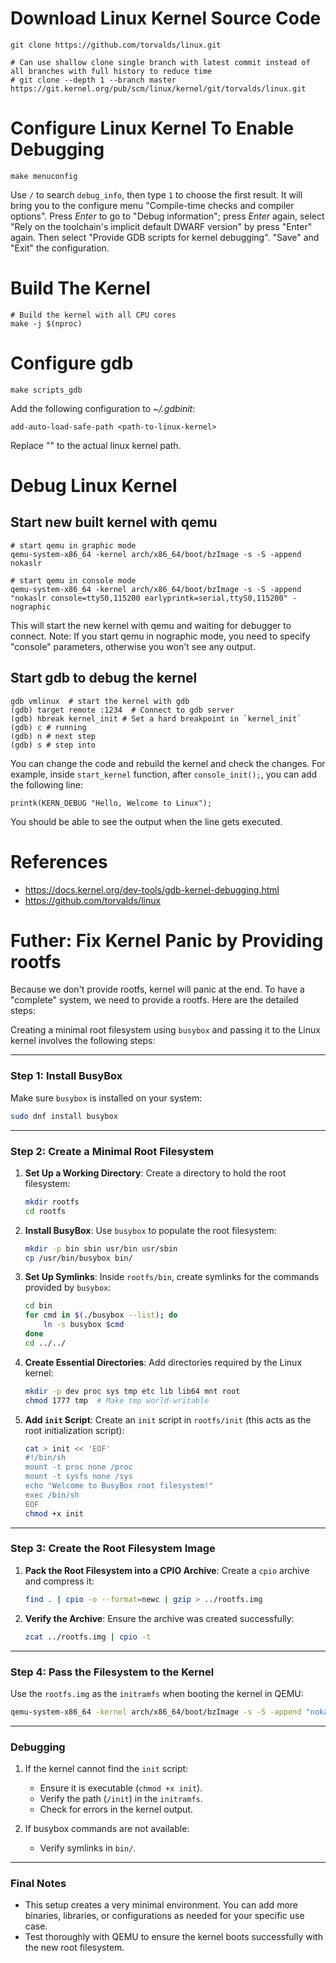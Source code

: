 # Download Linux Kernel Source Code
```
git clone https://github.com/torvalds/linux.git

# Can use shallow clone single branch with latest commit instead of all branches with full history to reduce time
# git clone --depth 1 --branch master https://git.kernel.org/pub/scm/linux/kernel/git/torvalds/linux.git
```

# Configure Linux Kernel To Enable Debugging
```
make menuconfig
```
Use `/` to search `debug_info`, then type `1` to choose the first result. It will bring you to the configure menu "Compile-time checks and compiler options".
Press *Enter* to go to "Debug information"; press *Enter* again, select "Rely on the toolchain's implicit default DWARF version" by press "Enter" again.
Then select "Provide GDB scripts for kernel debugging". "Save" and "Exit" the configuration.

# Build The Kernel
```
# Build the kernel with all CPU cores
make -j $(nproc)
```
# Configure gdb
```
make scripts_gdb
```
Add the following configuration to *~/.gdbinit*:
```
add-auto-load-safe-path <path-to-linux-kernel>
```
Replace "<path-to-linux-kernel>" to the actual linux kernel path.

# Debug Linux Kernel
## Start new built kernel with qemu
```
# start qemu in graphic mode
qemu-system-x86_64 -kernel arch/x86_64/boot/bzImage -s -S -append nokaslr

# start qemu in console mode
qemu-system-x86_64 -kernel arch/x86_64/boot/bzImage -s -S -append "nokaslr console=ttyS0,115200 earlyprintk=serial,ttyS0,115200" -nographic
```
This will start the new kernel with qemu and waiting for debugger to connect.
Note: If you start qemu in nographic mode, you need to specify "console" parameters, otherwise you won't see any output.

## Start gdb to debug the kernel
```
gdb vmlinux  # start the kernel with gdb
(gdb) target remote :1234  # Connect to gdb server
(gdb) hbreak kernel_init # Set a hard breakpoint in `kernel_init`
(gdb) c # running
(gdb) n # next step
(gdb) s # step into
```
You can change the code and rebuild the kernel and check the changes. 
For example, inside `start_kernel` function, after `console_init();`, you can add the following line:
```
printk(KERN_DEBUG "Hello, Welcome to Linux");
```
You should be able to see the output when the line gets executed.

# References
* https://docs.kernel.org/dev-tools/gdb-kernel-debugging.html
* https://github.com/torvalds/linux

# Futher: Fix Kernel Panic by Providing rootfs
Because we don't provide rootfs, kernel will panic at the end. To have a "complete" system, we need to provide a rootfs. Here are the detailed steps:

Creating a minimal root filesystem using `busybox` and passing it to the Linux kernel involves the following steps:

---

### Step 1: **Install BusyBox**
Make sure `busybox` is installed on your system:
```bash
sudo dnf install busybox
```

---

### Step 2: **Create a Minimal Root Filesystem**
1. **Set Up a Working Directory**:
   Create a directory to hold the root filesystem:
   ```bash
   mkdir rootfs
   cd rootfs
   ```

2. **Install BusyBox**:
   Use `busybox` to populate the root filesystem:
   ```bash
   mkdir -p bin sbin usr/bin usr/sbin
   cp /usr/bin/busybox bin/
   ```

3. **Set Up Symlinks**:
   Inside `rootfs/bin`, create symlinks for the commands provided by `busybox`:
   ```bash
   cd bin
   for cmd in $(./busybox --list); do
       ln -s busybox $cmd
   done
   cd ../../
   ```

4. **Create Essential Directories**:
   Add directories required by the Linux kernel:
   ```bash
   mkdir -p dev proc sys tmp etc lib lib64 mnt root
   chmod 1777 tmp  # Make tmp world-writable
   ```

5. **Add `init` Script**:
   Create an `init` script in `rootfs/init` (this acts as the root initialization script):
   ```bash
   cat > init << 'EOF'
   #!/bin/sh
   mount -t proc none /proc
   mount -t sysfs none /sys
   echo "Welcome to BusyBox root filesystem!"
   exec /bin/sh
   EOF
   chmod +x init
   ```

---

### Step 3: **Create the Root Filesystem Image**
1. **Pack the Root Filesystem into a CPIO Archive**:
   Create a `cpio` archive and compress it:
   ```bash
   find . | cpio -o --format=newc | gzip > ../rootfs.img
   ```

2. **Verify the Archive**:
   Ensure the archive was created successfully:
   ```bash
   zcat ../rootfs.img | cpio -t
   ```

---

### Step 4: **Pass the Filesystem to the Kernel**
Use the `rootfs.img` as the `initramfs` when booting the kernel in QEMU:
   ```bash
  qemu-system-x86_64 -kernel arch/x86_64/boot/bzImage -s -S -append "nokaslr console=ttyS0,115200 earlyprintk=serial,ttyS0,115200" -nographic -initrd rootfs.img
   ```

---

### Debugging
1. If the kernel cannot find the `init` script:
   - Ensure it is executable (`chmod +x init`).
   - Verify the path (`/init`) in the `initramfs`.
   - Check for errors in the kernel output.

2. If busybox commands are not available:
   - Verify symlinks in `bin/`.

---

### Final Notes
- This setup creates a very minimal environment. You can add more binaries, libraries, or configurations as needed for your specific use case.
- Test thoroughly with QEMU to ensure the kernel boots successfully with the new root filesystem.

